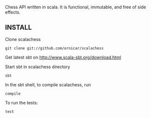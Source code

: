 Chess API written in scala.
It is functional, immutable, and free of side effects.

INSTALL
-------

Clone scalachess

    git clone git://github.com/ornicar/scalachess

Get latest sbt on http://www.scala-sbt.org/download.html

Start sbt in scalachess directory

    sbt

In the sbt shell, to compile scalachess, run

    compile

To run the tests:

    test
